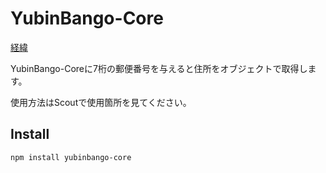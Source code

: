 # YubinBango-Core

[経緯](https://github.com/lapras-inc/scouty/pull/3661)

YubinBango-Coreに7桁の郵便番号を与えると住所をオブジェクトで取得します。

使用方法はScoutで使用箇所を見てください。

## Install

    npm install yubinbango-core

